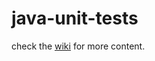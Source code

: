 # java-unit-tests

check the [wiki](https://github.com/RRoggia/java-unit-tests/wiki) for more content.
